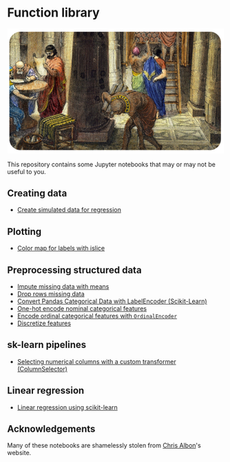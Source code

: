 # Function library

![](./library-of-alexandria.png)

This repository contains some Jupyter notebooks that may or may not be useful to you. 

## Creating data

* [Create simulated data for regression](./creating-data/Create_simulated_data_for_regression.ipynb)

## Plotting

* [Color map for labels with islice](./plotting/Color_map_for_labels_with_islice.ipynb)
## Preprocessing structured data

* [Impute missing data with means](./preprocessing-structured-data/Impute_missing_data_with_means.ipynb)
* [Drop rows missing data](./preprocessing-structured-data/Drop_rows_missing_data.ipynb)
* [Convert Pandas Categorical Data with LabelEncoder (Scikit-Learn)](./preprocessing-structured-data/Convert_pandas_categorical_data_with_LabelEncoder_(scikit-learn).ipynb)
* [One-hot encode nominal categorical features](preprocessing-structured-data/One-hot_encode_nominal_categorical_features_(OneHotEncoder).ipynb)
* [Encode ordinal categorical features with `OrdinalEncoder`](./preprocessing-structured-data/Encode_ordinal_categorical_features_(OrdinalEncoder).ipynb)
* [Discretize features](./preprocessing-structured-data/Discretize_features.ipynb)

## sk-learn pipelines

* [Selecting numerical columns with a custom transformer (ColumnSelector)](sklearn-pipelines/Selecting_numerical_columns_with_custom_transformer.ipynb)

## Linear regression

* [Linear regression using scikit-learn](./linear-regression/Linear-regression-using-scikit-learn.ipynb)

## Acknowledgements

Many of these notebooks are shamelessly stolen from [Chris Albon](https://chrisalbon.com/)'s website. 